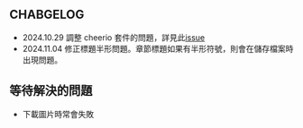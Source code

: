 ## CHABGELOG
* 2024.10.29 調整 cheerio 套件的問題，詳見此[issue](https://github.com/Messiahhh/wenku8-downloader/issues/20)
* 2024.11.04 修正標題半形問題。章節標題如果有半形符號，則會在儲存檔案時出現問題。

## 等待解決的問題
* 下載圖片時常會失敗